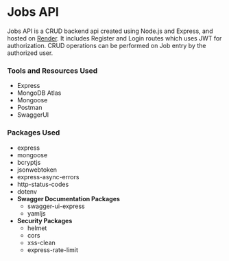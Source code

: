 # Jobs API

Jobs API is a CRUD backend api created using Node.js and Express, and hosted on [Render](https://jobs-api-node-ajit.onrender.com/). It includes Register and Login routes which uses JWT for authorization. CRUD operations can be performed on Job entry by the authorized user.

### Tools and Resources Used

- Express
- MongoDB Atlas
- Mongoose
- Postman
- SwaggerUI

### Packages Used

- express
- mongoose
- bcryptjs
- jsonwebtoken
- express-async-errors
- http-status-codes
- dotenv
- **Swagger Documentation Packages**
  - swagger-ui-express
  - yamljs
- **Security Packages**
  - helmet
  - cors
  - xss-clean
  - express-rate-limit
